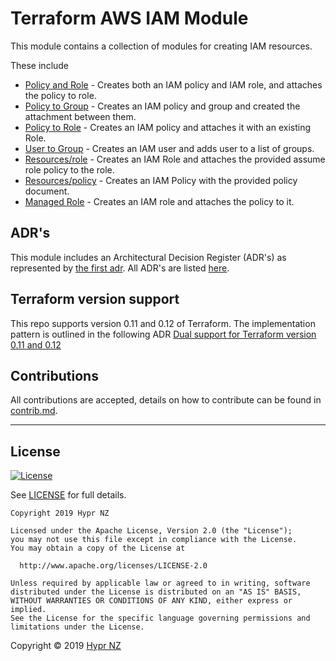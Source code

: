 # Terraform AWS IAM Module

This module contains a collection of modules for creating IAM resources.

These include

* [Policy and Role](./policy-and-role/README.md) - Creates both an IAM policy and IAM role, and attaches the policy to role.
* [Policy to Group](./policy-to-group/README.md) - Creates an IAM policy and group and created the attachment between them.
* [Policy to Role](./policy-to-role/README.md) - Creates an IAM policy and attaches it with an existing Role.
* [User to Group](./user-to-group/README.md) - Creates an IAM user and adds user to a list of groups.
* [Resources/role](./resources/role/README.md) - Creates an IAM Role and attaches the provided assume role policy to the role.
* [Resources/policy](./resources/policy/README.md) - Creates an IAM Policy with the provided policy document.
* [Managed Role](./managed-role/README.md) - Creates an IAM role and attaches the policy to it.

## ADR's

This module includes an Architectural Decision Register (ADR's) as represented by [the first adr](docs/adr/0001-record-architecture-decisions.md). All ADR's are listed [here](docs/adr/toc.md).

## Terraform version support
This repo supports version 0.11 and 0.12 of Terraform. The implementation pattern is outlined in the following ADR [Dual support for Terraform version 0.11 and 0.12](docs/adr/0003-dual-support-for-terraform-version-0-11-and-0-12.md)

## Contributions
All contributions are accepted, details on how to contribute can be found in [contrib.md](contrib.md).

---

## License

[![License](https://img.shields.io/badge/License-Apache%202.0-blue.svg)](https://opensource.org/licenses/Apache-2.0) 

See [LICENSE](LICENSE) for full details.

```
Copyright 2019 Hypr NZ

Licensed under the Apache License, Version 2.0 (the "License");
you may not use this file except in compliance with the License.
You may obtain a copy of the License at

  http://www.apache.org/licenses/LICENSE-2.0

Unless required by applicable law or agreed to in writing, software
distributed under the License is distributed on an "AS IS" BASIS,
WITHOUT WARRANTIES OR CONDITIONS OF ANY KIND, either express or implied.
See the License for the specific language governing permissions and
limitations under the License.
```

Copyright &copy; 2019 [Hypr NZ](https://www.hypr.nz/)
